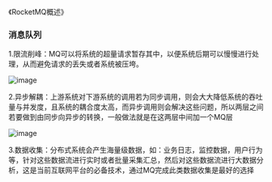 《RocketMQ概述》

### 消息队列

1.限流削峰：MQ可以将系统的超量请求暂存其中，以便系统后期可以慢慢进行处理，从而避免请求的丢失或者系统被压垮。

![image](https://cdn.jsdelivr.net/gh/chen-xing/figure_bed_02/cdn/20211231001948450.png)

2.异步解耦：上游系统对下游系统的调用若为同步调用，则会大大降低系统的吞吐量与并发度，且系统的耦合度太高，而异步调用则会解决这些问题，所以两层之间若要做到由同步向异步的转换，一般做法就是在这两层中间加一个MQ层

![image](https://cdn.jsdelivr.net/gh/chen-xing/figure_bed_02/cdn/20211231002354081.png)

3.数据收集：分布式系统会产生海量级数据，如：业务日志，监控数据，用户行为等，针对这些数据流进行实时或者批量采集汇总，然后对这些数据流进行大数据分析，这是当前互联网平台的必备技术，通过MQ完成此类数据收集是最好的选择

